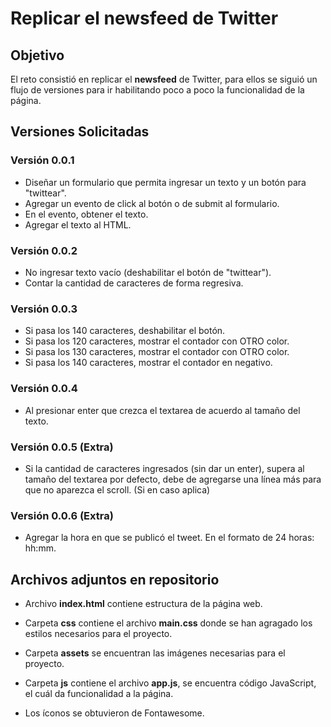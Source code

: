 # Replicar el newsfeed de Twitter

## Objetivo
El reto consistió en replicar el  **newsfeed** de Twitter, para ellos se siguió un flujo de versiones para ir habilitando poco a poco la funcionalidad de la página.


## Versiones Solicitadas

### Versión 0.0.1

* Diseñar un formulario que permita ingresar un texto y un botón para "twittear".
* Agregar un evento de click al botón o de submit al formulario.
* En el evento, obtener el texto.
* Agregar el texto al HTML.
### Versión 0.0.2

* No ingresar texto vacío (deshabilitar el botón de "twittear").
* Contar la cantidad de caracteres de forma regresiva.
### Versión 0.0.3

* Si pasa los 140 caracteres, deshabilitar el botón.
* Si pasa los 120 caracteres, mostrar el contador con OTRO color.
* Si pasa los 130 caracteres, mostrar el contador con OTRO color.
* Si pasa los 140 caracteres, mostrar el contador en negativo.
### Versión 0.0.4

* Al presionar enter que crezca el textarea de acuerdo al tamaño del texto.
### Versión 0.0.5 (Extra)

* Si la cantidad de caracteres ingresados (sin dar un enter), supera al tamaño del textarea por defecto, debe de agregarse una línea más para que no aparezca el scroll. (Si en caso aplica)
### Versión 0.0.6 (Extra)

* Agregar la hora en que se publicó el tweet. En el formato de 24 horas: hh:mm.

## Archivos adjuntos en repositorio

* Archivo **index.html** contiene estructura de la página web.

* Carpeta **css** contiene el archivo **main.css** donde se han agragado los  estilos necesarios para el proyecto.

* Carpeta **assets** se encuentran las imágenes necesarias para el proyecto.  

* Carpeta **js** contiene el archivo **app.js**, se encuentra código JavaScript, el cuál da funcionalidad a la página.

* Los íconos se obtuvieron de  Fontawesome.
